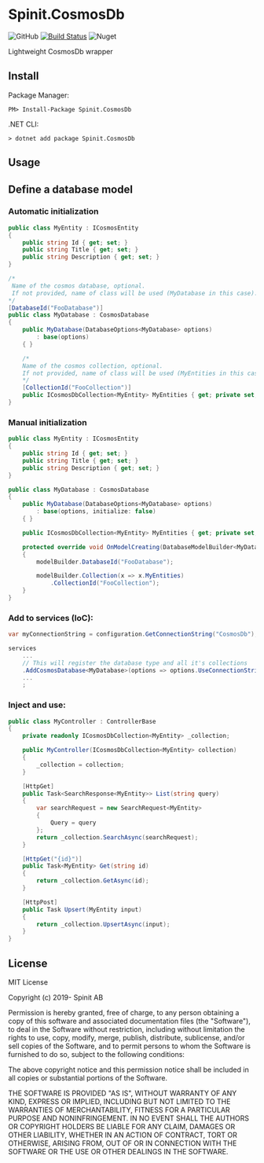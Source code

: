 Spinit.CosmosDb
===============
![GitHub](https://img.shields.io/github/license/Spinit-AB/Spinit.CosmosDb.svg)
[![Build Status](https://dev.azure.com/spinitforce/GitHub/_apis/build/status/Spinit-AB.Spinit.CosmosDb?branchName=master)](https://dev.azure.com/spinitforce/GitHub/_build/latest?definitionId=7&branchName=master)
![Nuget](https://img.shields.io/nuget/v/Spinit.CosmosDb.svg)

Lightweight CosmosDb wrapper


Install
-------

Package Manager:

    PM> Install-Package Spinit.CosmosDb

.NET CLI:

    > dotnet add package Spinit.CosmosDb

Usage
-----

## Define a database model
### Automatic initialization
```csharp
public class MyEntity : ICosmosEntity
{
    public string Id { get; set; }
    public string Title { get; set; }
    public string Description { get; set; }
}

/*
 Name of the cosmos database, optional.
 If not provided, name of class will be used (MyDatabase in this case).
*/
[DatabaseId("FooDatabase")]
public class MyDatabase : CosmosDatabase
{
    public MyDatabase(DatabaseOptions<MyDatabase> options)
        : base(options)
    { }

    /*
    Name of the cosmos collection, optional.
    If not provided, name of class will be used (MyEntities in this case).
    */
    [CollectionId("FooCollection")]
    public ICosmosDbCollection<MyEntity> MyEntities { get; private set; }
}
```

### Manual initialization
```csharp
public class MyEntity : ICosmosEntity
{
    public string Id { get; set; }
    public string Title { get; set; }
    public string Description { get; set; }
}

public class MyDatabase : CosmosDatabase
{
    public MyDatabase(DatabaseOptions<MyDatabase> options)
        : base(options, initialize: false)
    { }

    public ICosmosDbCollection<MyEntity> MyEntities { get; private set; }

    protected override void OnModelCreating(DatabaseModelBuilder<MyDatabase> modelBuilder)
    {
        modelBuilder.DatabaseId("FooDatabase");

        modelBuilder.Collection(x => x.MyEntities)
            .CollectionId("FooCollection");
    }
}
```

### Add to services (IoC):

```csharp
var myConnectionString = configuration.GetConnectionString("CosmosDb");

services
    ...
    // This will register the database type and all it's collections
    .AddCosmosDatabase<MyDatabase>(options => options.UseConnectionString(myConnectionString))
    ...
    ;
```

### Inject and use:

```csharp
public class MyController : ControllerBase
{
    private readonly ICosmosDbCollection<MyEntity> _collection;

    public MyController(ICosmosDbCollection<MyEntity> collection)
    {
        _collection = collection;
    }

    [HttpGet]
    public Task<SearchResponse<MyEntity>> List(string query)
    {
        var searchRequest = new SearchRequest<MyEntity>
        {
            Query = query
        };
        return _collection.SearchAsync(searchRequest);
    }

    [HttpGet("{id}")]
    public Task<MyEntity> Get(string id)
    {
        return _collection.GetAsync(id);
    }

    [HttpPost]
    public Task Upsert(MyEntity input)
    {
        return _collection.UpsertAsync(input);
    }
}
```

License
-----
MIT License

Copyright (c) 2019- Spinit AB

Permission is hereby granted, free of charge, to any person obtaining a copy
of this software and associated documentation files (the "Software"), to deal
in the Software without restriction, including without limitation the rights
to use, copy, modify, merge, publish, distribute, sublicense, and/or sell
copies of the Software, and to permit persons to whom the Software is
furnished to do so, subject to the following conditions:

The above copyright notice and this permission notice shall be included in all
copies or substantial portions of the Software.

THE SOFTWARE IS PROVIDED "AS IS", WITHOUT WARRANTY OF ANY KIND, EXPRESS OR
IMPLIED, INCLUDING BUT NOT LIMITED TO THE WARRANTIES OF MERCHANTABILITY,
FITNESS FOR A PARTICULAR PURPOSE AND NONINFRINGEMENT. IN NO EVENT SHALL THE
AUTHORS OR COPYRIGHT HOLDERS BE LIABLE FOR ANY CLAIM, DAMAGES OR OTHER
LIABILITY, WHETHER IN AN ACTION OF CONTRACT, TORT OR OTHERWISE, ARISING FROM,
OUT OF OR IN CONNECTION WITH THE SOFTWARE OR THE USE OR OTHER DEALINGS IN THE
SOFTWARE.
